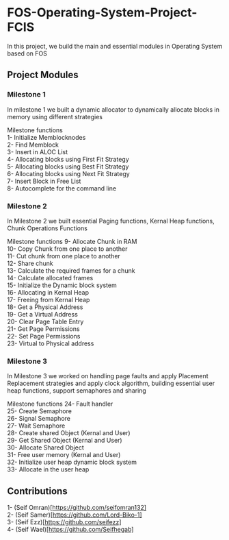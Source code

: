 # FOS-Operating-System-Project-FCIS

In this project, we build the main and essential modules in Operating System based on FOS

## Project Modules
### Milestone 1

In milestone 1 we built a dynamic allocator to dynamically allocate blocks in memory using different strategies

Milestone functions<br />
1- Initialize Memblocknodes<br />
2- Find Memblock<br />
3- Insert in ALOC List<br />
4- Allocating blocks using First Fit Strategy<br />
5- Allocating blocks using Best Fit Strategy<br />
6- Allocating blocks using Next Fit Strategy<br />
7- Insert Block in Free List<br />
8- Autocomplete for the command line<br />

### Milestone 2

In Milestone 2 we built essential Paging functions, Kernal Heap functions, Chunk Operations Functions

Milestone functions
9- Allocate Chunk in RAM<br />
10- Copy Chunk from one place to another<br />
11- Cut chunk from one place to another<br />
12- Share chunk<br />
13- Calculate the required frames for a chunk<br />
14- Calculate allocated frames<br />
15- Initialize the Dynamic block system<br />
16- Allocating in Kernal Heap<br />
17- Freeing from Kernal Heap<br />
18- Get a Physical Address<br />
19- Get a Virtual Address<br />
20- Clear Page Table Entry<br />
21- Get Page Permissions<br />
22- Set Page Permissions<br />
23- Virtual to Physical address<br />


### Milestone 3

In Milestone 3 we worked on handling page faults and apply Placement Replacement strategies and apply clock algorithm, building essential user heap functions, support semaphores and sharing

Milestone functions
24- Fault handler<br />
25- Create Semaphore<br />
26- Signal Semaphore<br />
27- Wait Semaphore<br />
28- Create shared Object (Kernal and User)<br />
29- Get Shared Object (Kernal and User)<br />
30- Allocate Shared Object<br />
31- Free user memory (Kernal and User)<br />
32- Initialize user heap dynamic block system<br />
33- Allocate in the user heap<br />

## Contributions

1- (Seif Omran)[https://github.com/seifomran132]<br />
2- (Seif Samer)[https://github.com/Lord-Biko-1]<br />
3- (Seif Ezz)[https://github.com/seifezz]<br />
4- (Seif Wael)[https://github.com/Seifhegab]<br />
